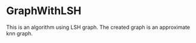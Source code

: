 # GraphWithLSH
This is an algorithm using LSH graph.  The created graph is an approximate knn graph.
